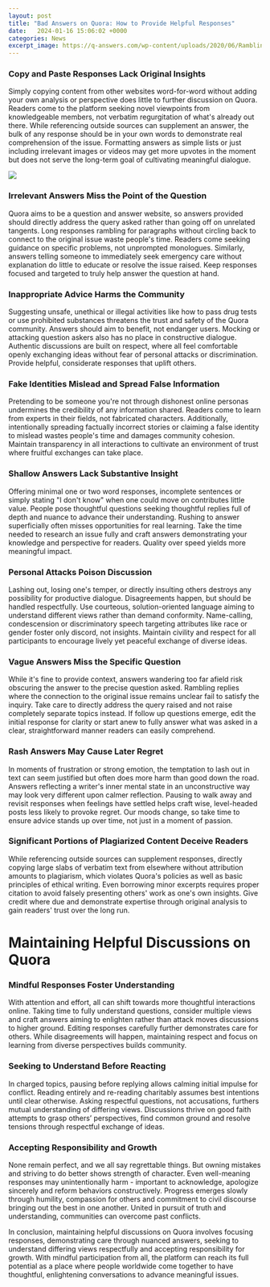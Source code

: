 ```yaml
---
layout: post
title: "Bad Answers on Quora: How to Provide Helpful Responses"
date:   2024-01-16 15:06:02 +0000
categories: News
excerpt_image: https://q-answers.com/wp-content/uploads/2020/06/Rambling-on-Quora-answers.png
---
```

### Copy and Paste Responses Lack Original Insights

Simply copying content from other websites word-for-word without adding your own analysis or perspective does little to further discussion on Quora. Readers come to the platform seeking novel viewpoints from knowledgeable members, not verbatim regurgitation of what's already out there. While referencing outside sources can supplement an answer, the bulk of any response should be in your own words to demonstrate real comprehension of the issue. Formatting answers as simple lists or just including irrelevant images or videos may get more upvotes in the moment but does not serve the long-term goal of cultivating meaningful dialogue.  


![](https://q-answers.com/wp-content/uploads/2020/06/Rambling-on-Quora-answers.png)
### Irrelevant Answers Miss the Point of the Question  

Quora aims to be a question and answer website, so answers provided should directly address the query asked rather than going off on unrelated tangents. Long responses rambling for paragraphs without circling back to connect to the original issue waste people's time. Readers come seeking guidance on specific problems, not unprompted monologues. Similarly, answers telling someone to immediately seek emergency care without explanation do little to educate or resolve the issue raised. Keep responses focused and targeted to truly help answer the question at hand.

### Inappropriate Advice Harms the Community

Suggesting unsafe, unethical or illegal activities like how to pass drug tests or use prohibited substances threatens the trust and safety of the Quora community. Answers should aim to benefit, not endanger users. Mocking or attacking question askers also has no place in constructive dialogue. Authentic discussions are built on respect, where all feel comfortable openly exchanging ideas without fear of personal attacks or discrimination. Provide helpful, considerate responses that uplift others.

### Fake Identities Mislead and Spread False Information 

Pretending to be someone you're not through dishonest online personas undermines the credibility of any information shared. Readers come to learn from experts in their fields, not fabricated characters. Additionally, intentionally spreading factually incorrect stories or claiming a false identity to mislead wastes people's time and damages community cohesion. Maintain transparency in all interactions to cultivate an environment of trust where fruitful exchanges can take place.

### Shallow Answers Lack Substantive Insight  

Offering minimal one or two word responses, incomplete sentences or simply stating "I don't know" when one could move on contributes little value. People pose thoughtful questions seeking thoughtful replies full of depth and nuance to advance their understanding. Rushing to answer superficially often misses opportunities for real learning. Take the time needed to research an issue fully and craft answers demonstrating your knowledge and perspective for readers. Quality over speed yields more meaningful impact.

### Personal Attacks Poison Discussion   

Lashing out, losing one's temper, or directly insulting others destroys any possibility for productive dialogue. Disagreements happen, but should be handled respectfully. Use courteous, solution-oriented language aiming to understand different views rather than demand conformity. Name-calling, condescension or discriminatory speech targeting attributes like race or gender foster only discord, not insights. Maintain civility and respect for all participants to encourage lively yet peaceful exchange of diverse ideas.

### Vague Answers Miss the Specific Question

While it's fine to provide context, answers wandering too far afield risk obscuring the answer to the precise question asked. Rambling replies where the connection to the original issue remains unclear fail to satisfy the inquiry. Take care to directly address the query raised and not raise completely separate topics instead. If follow up questions emerge, edit the initial response for clarity or start anew to fully answer what was asked in a clear, straightforward manner readers can easily comprehend.

### Rash Answers May Cause Later Regret  

In moments of frustration or strong emotion, the temptation to lash out in text can seem justified but often does more harm than good down the road. Answers reflecting a writer's inner mental state in an unconstructive way may look very different upon calmer reflection. Pausing to walk away and revisit responses when feelings have settled helps craft wise, level-headed posts less likely to provoke regret. Our moods change, so take time to ensure advice stands up over time, not just in a moment of passion.  

### Significant Portions of Plagiarized Content Deceive Readers

While referencing outside sources can supplement responses, directly copying large slabs of verbatim text from elsewhere without attribution amounts to plagiarism, which violates Quora's policies as well as basic principles of ethical writing. Even borrowing minor excerpts requires proper citation to avoid falsely presenting others' work as one's own insights. Give credit where due and demonstrate expertise through original analysis to gain readers' trust over the long run.

# Maintaining Helpful Discussions on Quora

### Mindful Responses Foster Understanding 

With attention and effort, all can shift towards more thoughtful interactions online. Taking time to fully understand questions, consider multiple views and craft answers aiming to enlighten rather than attack moves discussions to higher ground. Editing responses carefully further demonstrates care for others. While disagreements will happen, maintaining respect and focus on learning from diverse perspectives builds community.

### Seeking to Understand Before Reacting

In charged topics, pausing before replying allows calming initial impulse for conflict. Reading entirely and re-reading charitably assumes best intentions until clear otherwise. Asking respectful questions, not accusations, furthers mutual understanding of differing views. Discussions thrive on good faith attempts to grasp others’ perspectives, find common ground and resolve tensions through respectful exchange of ideas.

### Accepting Responsibility and Growth 

None remain perfect, and we all say regrettable things. But owning mistakes and striving to do better shows strength of character. Even well-meaning responses may unintentionally harm - important to acknowledge, apologize sincerely and reform behaviors constructively. Progress emerges slowly through humility, compassion for others and commitment to civil discourse bringing out the best in one another. United in pursuit of truth and understanding, communities can overcome past conflicts.

In conclusion, maintaining helpful discussions on Quora involves focusing responses, demonstrating care through nuanced answers, seeking to understand differing views respectfully and accepting responsibility for growth. With mindful participation from all, the platform can reach its full potential as a place where people worldwide come together to have thoughtful, enlightening conversations to advance meaningful issues.
